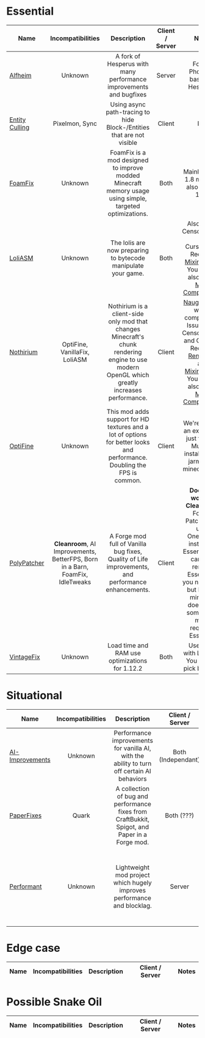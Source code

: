 # Essential
| Name | Incompatibilities | Description | Client / Server | Notes |
| --- | :---: | :---: | :---: | :---: |
| [Alfheim](https://www.curseforge.com/minecraft/mc-mods/alfheim-lighting-engine) | Unknown | A fork of Hesperus with many performance improvements and bugfixes | Server | Fork of Phosphor based on Hesperus. |
| [Entity Culling](https://modrinth.com/mod/entityculling) | Pixelmon, Sync | Using async path-tracing to hide Block-/Entities that are not visible | Client | N/A |
| [FoamFix](https://modrinth.com/mod/foamfix) | Unknown | FoamFix is a mod designed to improve modded Minecraft memory usage using simple, targeted optimizations. | Both | Mainly a 1.7-1.8 mod, but also fine on 1.12. |
| [LoliASM](https://github.com/LoliKingdom/LoliASM) | Unknown | The lolis are now preparing to bytecode manipulate your game. | Both | Also called CensoredASM on CurseForge. Requires [MixinBooter](https://www.curseforge.com/minecraft/mc-mods/mixin-booter). You should also install [Mixin Compatibility](https://modrinth.com/mod/mixincompat). |
| [Nothirium](https://www.curseforge.com/minecraft/mc-mods/nothirium) | OptiFine, VanillaFix, LoliASM | Nothirium is a client-side only mod that changes Minecraft's chunk rendering engine to use modern OpenGL which greatly increases performance. | Client | [Naughthirium](https://modrinth.com/mod/naughthirium) will fix compatibility Issues with CensoredASM and OptiFine. Requires [RenderLib](https://www.curseforge.com/minecraft/mc-mods/renderlib) and [MixinBooter](https://www.curseforge.com/minecraft/mc-mods/mixin-booter). You should also install [Mixin Compatibility](https://modrinth.com/mod/mixincompat). |
| [OptiFine](https://optifine.net) | Unknown | This mod adds support for HD textures and a lot of options for better looks and performance. Doubling the FPS is common. | Client | We're making an exception, just for this. Must be installed as a jarmod (in minecraft.jar). |
| [PolyPatcher](https://modrinth.com/mod/patcher) | **Cleanroom**, AI Improvements, BetterFPS, Born in a Barn, FoamFix, IdleTweaks | A Forge mod full of Vanilla bug fixes, Quality of Life improvements, and performance enhancements. | Client | **Does not work on Cleanroom**. Fork of Patcher that uses OneConfig instead of Essential. You can now remove Essential if you needed it, but keep in mind this doesn't fix some other mods requiring Essential. |
| [VintageFix](https://modrinth.com/mod/vintagefix) | Unknown | Load time and RAM use optimizations for 1.12.2 | Both | Use along with LoliASM. You have to pick between  |

# Situational
| Name | Incompatibilities | Description | Client / Server | Notes |
| --- | :---: | :---: | :---: | :---: |
| [AI\-Improvements](https://modrinth.com/mod/ai-improvements) | Unknown | Performance improvements for vanilla AI, with the ability to turn off certain AI behaviors | Both (Independant) | Redundant with [UniversalTweaks](https://modrinth.com/mod/universal-tweaks). Best effective on the Server side, likely an edge case on Client. |
| [PaperFixes](https://modrinth.com/mod/paperfixes) | Quark | A collection of bug and performance fixes from CraftBukkit, Spigot, and Paper in a Forge mod. | Both (???) | Quark requires [this fork](https://www.curseforge.com/minecraft/mc-mods/quark-rotn-edition) to work alongside this mod. **Unstable**, might cause crashes with core mods. |
| [Performant](https://www.curseforge.com/minecraft/mc-mods/performant) | Unknown | Lightweight mod project which hugely improves performance and blocklag. | Server | Considered *very* dangerous by some modders. You should probably avoid it unless you absolutely need it, due to compatibility issues. |

# Edge case
| Name | Incompatibilities | Description | Client / Server | Notes |
| --- | :---: | :---: | :---: | :---: |

# Possible Snake Oil
| Name | Incompatibilities | Description | Client / Server | Notes |
| --- | :---: | :---: | :---: | :---: |
